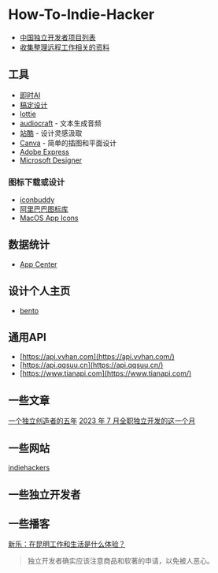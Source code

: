 # How-To-Indie-Hacker

* [中国独立开发者项目列表](https://github.com/1c7/chinese-independent-developer)
* [收集整理远程工作相关的资料](https://github.com/greatghoul/remote-working)

## 工具

* [即时AI](https://js.design/ai-muses/gallery)
* [稿定设计](https://www.gaoding.com/)
* [lottie](https://lottiefiles.com/)
* [audiocraft](https://github.com/facebookresearch/audiocraft) - 文本生成音频
* [站酷](https://www.zcool.com.cn/) - 设计灵感汲取
* [Canva](https://www.canva.cn/en/) - 简单的插图和平面设计
* [Adobe Express](https://www.adobe.com/cn/express/)
* [Microsoft Designer](https://designer.microsoft.com/)

### 图标下载或设计

* [iconbuddy](https://iconbuddy.app/)
* [阿里巴巴图标库](https://www.iconfont.cn/)
* [MacOS App Icons](https://macosicons.com/#/)

## 数据统计

* [App Center](https://install.appcenter.ms/)

## 设计个人主页

* [bento](https://bento.me)

## 通用API

* [https://api.vvhan.com](https://api.vvhan.com/)
* [https://api.qqsuu.cn](https://api.qqsuu.cn/)
* [https://www.tianapi.com](https://www.tianapi.com/)

## 一些文章

[一个独立创造者的五年](https://mp.weixin.qq.com/s/x6PLSIMn_1qcKnXWPT-J-Q)
[2023 年 7 月全职独立开发的这一个月](https://mp.weixin.qq.com/s/E2A2of2K-RQfpPmS8Nbl-w)

## 一些网站

[indiehackers](https://www.indiehackers.com/)

## 一些独立开发者

## 一些播客

[新乐：在昆明工作和生活是什么体验？](https://www.xiaoyuzhoufm.com/episode/64bdd23e5680f4d4a889ba38)

> 独立开发者确实应该注意商品和软著的申请，以免被人恶心。

